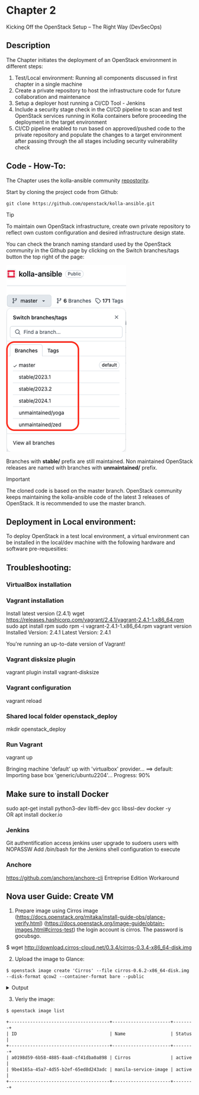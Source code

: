 # Chapter 2
Kicking Off the OpenStack Setup – The Right Way (DevSecOps)

## Description

The Chapter initiates the deployment of an OpenStack environment in different steps:
1. Test/Local environment: Running all components discussed in first chapter in a single machine
2. Create a private repository to host the infrastructure code for future collaboration and maintenance
3. Setup a deployer host running a CI/CD Tool - Jenkins 
4. Include a security stage check in the CI/CD pipeline to scan and test OpenStack services running in Kolla containers before proceeding the deployment in the target environment
5. CI/CD pipeline enabled to run based on approved/pushed code to the private repository and populate the changes to a target environment after passing through the all stages including security vulnerability check


## Code - How-To:

The Chapter uses the kolla-ansible community [repostority](https://github.com/openstack/kolla-ansible).

 Start by cloning the project code from Github:
```
git clone https://github.com/openstack/kolla-ansible.git
```

> [!TIP]
> To maintain own OpenStack infrastructure, create own private repository to reflect own custom configuration and desired infrastructure design state.


You can check the branch naming standard used by the OpenStack community in the Github page by clicking on the Switch branches/tags button the top right of the page:

![Branch Naming](IMG/Branches-Names-Standards.png)

Branches with **stable/** prefix are still maintained. Non maintained OpenStack releases are named with branches with **unmaintained/** prefix. 

> [!IMPORTANT]
> The cloned code is based on the master branch. OpenStack community keeps maintaining the kolla-ansible code of the latest 3 releases of OpenStack. It is recommended to use the master branch.  


## Deployment in Local environment:

To deploy OpenStack in a test local environment, a virtual environment can be installed in the local/dev machine with the following hardware and software pre-requesities:



## Troubleshooting:

### VirtualBox installation
### Vagrant installation
Install latest version  (2.4.1) 
wget https://releases.hashicorp.com/vagrant/2.4.1/vagrant-2.4.1-1.x86_64.rpm
sudo apt install rpm
sudo rpm -i vagrant-2.4.1-1.x86_64.rpm
vagrant version
Installed Version: 2.4.1
Latest Version: 2.4.1

You're running an up-to-date version of Vagrant!



### Vagrant disksize plugin

vagrant plugin install vagrant-disksize

### Vagrant configuration 
vagrant reload

### Shared local folder openstack_deploy
mkdir openstack_deploy

### Run Vagrant
vagrant up

Bringing machine 'default' up with 'virtualbox' provider...
==> default: Importing base box 'generic/ubuntu2204'...
Progress: 90%

## Make sure to install Docker
sudo apt-get install python3-dev libffi-dev gcc libssl-dev docker -y  
OR apt install docker.io




### Jenkins
Git authentification access 
jenkins user upgrade to sudoers users with NOPASSW
Add /bin/bash for the Jenkins shell configuration to execute 

### Anchore
https://github.com/anchore/anchore-cli
Entreprise Edition Workaround


## Nova user Guide: Create VM

1. Prepare image using Cirros image (https://docs.openstack.org/mitaka/install-guide-obs/glance-verify.html) (https://docs.openstack.org/image-guide/obtain-images.html#cirros-test)
 the login account is cirros. The password is gocubsgo.

$ wget http://download.cirros-cloud.net/0.3.4/cirros-0.3.4-x86_64-disk.img

2. Upload the image to Glance:

```
$ openstack image create 'Cirros' --file cirros-0.6.2-x86_64-disk.img --disk-format qcow2 --container-format bare --public
```


<details close>
  <summary>Output</summary>

  ```sh

+------------------+--------------------------------------------------------------------------------------------------------------------------------------------+
| Field            | Value                                                                                                                                      |
+------------------+--------------------------------------------------------------------------------------------------------------------------------------------+
| container_format | bare                                                                                                                                       |
| created_at       | 2024-10-17T16:24:34Z                                                                                                                       |
| disk_format      | qcow2                                                                                                                                      |
| file             | /v2/images/a0198d59-6b58-4885-8aa8-cf41dba0a898/file                                                                                       |
| id               | a0198d59-6b58-4885-8aa8-cf41dba0a898                                                                                                       |
| min_disk         | 0                                                                                                                                          |
| min_ram          | 0                                                                                                                                          |
| name             | Cirros                                                                                                                                     |
| owner            | aa7e03d921cb4aec85e7c086abbfb99f                                                                                                           |
| properties       | os_hidden='False', owner_specified.openstack.md5='', owner_specified.openstack.object='images/Cirros', owner_specified.openstack.sha256='' |
| protected        | False                                                                                                                                      |
| schema           | /v2/schemas/image                                                                                                                          |
| status           | queued                                                                                                                                     |
| tags             |                                                                                                                                            |
| updated_at       | 2024-10-17T16:24:34Z                                                                                                                       |
| visibility       | public                                                                                                                                     |
+------------------+--------------------------------------------------------------------------------------------------------------------------------------------+
  ```

</details>

3. Veriy the image:

```
$ openstack image list
```

```
+--------------------------------------+----------------------+--------+
| ID                                   | Name                 | Status |
+--------------------------------------+----------------------+--------+
| a0198d59-6b58-4885-8aa8-cf41dba0a898 | Cirros               | active |
| 9be4165a-45a7-4d55-b2ef-65ed8d243adc | manila-service-image | active |
+--------------------------------------+----------------------+--------+
```
